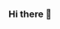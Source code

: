 ### Hi there 👋

<!--
**abhimanusharma/abhimanusharma** is a ✨ _special_ ✨ repository because its `README.md` (this file) appears on your GitHub profile.

Here are some ideas to get you started:

- 🔭 I’m currently working on vuejs file explorer and editor
- 🌱 I’m currently learning vuejs and typescript
- 👯 I’m looking to collaborate on any plugin type projects for vuejs
- 🤔 I’m looking for help with vue pdf web viewer and annotations
- 💬 Ask me about anything
- 📫 How to reach me: abhimanu@engineer.com
- ⚡ Fun fact: You can achieve anything in life if you work hard enough for one more day (read this line every day).
-->
